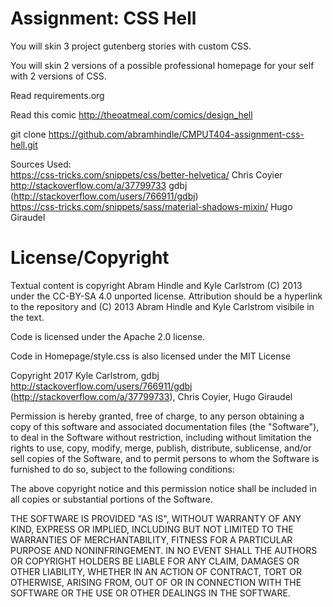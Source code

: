 Assignment: CSS Hell
====================

You will skin 3 project gutenberg stories with custom CSS.

You will skin 2 versions of a possible professional homepage for your
self with 2 versions of CSS.

Read requirements.org

Read this comic http://theoatmeal.com/comics/design_hell

git clone https://github.com/abramhindle/CMPUT404-assignment-css-hell.git

Sources Used:  
https://css-tricks.com/snippets/css/better-helvetica/ Chris Coyier  
http://stackoverflow.com/a/37799733 gdbj (http://stackoverflow.com/users/766911/gdbj)  
https://css-tricks.com/snippets/sass/material-shadows-mixin/ Hugo Giraudel  
  

License/Copyright
=================

Textual content is copyright Abram Hindle and Kyle Carlstrom (C) 2013 under the CC-BY-SA
4.0 unported license. Attribution should be a hyperlink to the
repository and (C) 2013 Abram Hindle and Kyle Carlstrom visibile in the text.

Code is licensed under the Apache 2.0 license.

Code in Homepage/style.css is also licensed under the MIT License

Copyright 2017 Kyle Carlstrom, gdbj http://stackoverflow.com/users/766911/gdbj (http://stackoverflow.com/a/37799733), Chris Coyier, Hugo Giraudel

Permission is hereby granted, free of charge, to any person obtaining a copy of this software and associated documentation files (the "Software"), to deal in the Software without restriction, including without limitation the rights to use, copy, modify, merge, publish, distribute, sublicense, and/or sell copies of the Software, and to permit persons to whom the Software is furnished to do so, subject to the following conditions:

The above copyright notice and this permission notice shall be included in all copies or substantial portions of the Software.

THE SOFTWARE IS PROVIDED "AS IS", WITHOUT WARRANTY OF ANY KIND, EXPRESS OR IMPLIED, INCLUDING BUT NOT LIMITED TO THE WARRANTIES OF MERCHANTABILITY, FITNESS FOR A PARTICULAR PURPOSE AND NONINFRINGEMENT. IN NO EVENT SHALL THE AUTHORS OR COPYRIGHT HOLDERS BE LIABLE FOR ANY CLAIM, DAMAGES OR OTHER LIABILITY, WHETHER IN AN ACTION OF CONTRACT, TORT OR OTHERWISE, ARISING FROM, OUT OF OR IN CONNECTION WITH THE SOFTWARE OR THE USE OR OTHER DEALINGS IN THE SOFTWARE.
